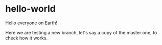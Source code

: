 # hello-world

Hello everyone on Earth!

Here we are testing a new branch, let's say a copy of the master one, to check how it works.
